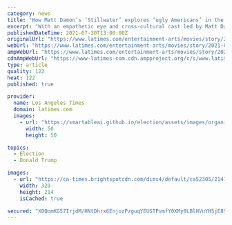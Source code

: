 ```yaml
---
category: news
title: "How Matt Damon’s ‘Stillwater’ explores ‘ugly Americans’ in the post-Trump era"
excerpt: "With an empathetic eye and cross-cultural cast led by Matt Damon and Camille Cottin, 'Stillwater' director Tom McCarthy tried to upend expectations for his dramatic thriller."
publishedDateTime: 2021-07-30T13:00:00Z
originalUrl: "https://www.latimes.com/entertainment-arts/movies/story/2021-07-30/stillwater-matt-damon-america-trump"
webUrl: "https://www.latimes.com/entertainment-arts/movies/story/2021-07-30/stillwater-matt-damon-america-trump"
ampWebUrl: "https://www.latimes.com/entertainment-arts/movies/story/2021-07-30/stillwater-matt-damon-america-trump?_amp=true"
cdnAmpWebUrl: "https://www-latimes-com.cdn.ampproject.org/c/s/www.latimes.com/entertainment-arts/movies/story/2021-07-30/stillwater-matt-damon-america-trump?_amp=true"
type: article
quality: 122
heat: 122
published: true

provider:
  name: Los Angeles Times
  domain: latimes.com
  images:
    - url: "https://smartableai.github.io/election/assets/images/organizations/latimes.com-50x50.jpg"
      width: 50
      height: 50

topics:
  - Election
  - Donald Trump

images:
  - url: "https://ca-times.brightspotcdn.com/dims4/default/ca52305/2147483647/strip/true/crop/3819x2554+5+0/resize/320x214!/quality/90/?url=https%3A%2F%2Fcalifornia-times-brightspot.s3.amazonaws.com%2Fe1%2F4f%2F7a46098741c599d87260f84528ef%2Flm-20200908-unit-01040-r2.jpg"
    width: 320
    height: 214
    isCached: true

secured: "X0QomKG57IrjdM/HNtDhrx6EnjozPzguqYEUSTPvmfY0XMy8LBlHVuYH5jE89NPMd5ADeV7tAfJTU/JVXsPNabIgyEtF4wuheZl0W0/vxqsI2b/Q8+93xZIwJ9vY2FwNucoluOM5FXhI+O8oTGsi+aNIiSDU52X33T91UI0xL3oJ84GoBEsx993n54oAfEiYceoHDHHm6h/OiUs9SfE31U9BF1PwGZB4L5al6jd4WTkApDmmNzLjrd9huFLogBNxzc3UaU15KaMVKvi68c8EPjD1pxlwPDIXv+YcB/i04Ojz0Snl/5HpPLCx6OWv9T/pYS0vry+fQIWu0UOM+ikBT+p3gSo6Q80HTCb5eC4yflk=;nDze4pCXTs/s8w/6EalZhA=="
---
```


